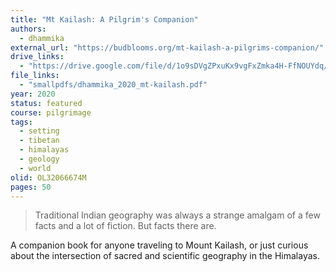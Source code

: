 ```yaml
---
title: "Mt Kailash: A Pilgrim's Companion"
authors:
  - dhammika
external_url: "https://budblooms.org/mt-kailash-a-pilgrims-companion/"
drive_links:
  - "https://drive.google.com/file/d/1o9sDVgZPxuKx9vgFxZmka4H-FfNOUYdq/view?usp=drivesdk"
file_links:
  - "smallpdfs/dhammika_2020_mt-kailash.pdf"
year: 2020
status: featured
course: pilgrimage
tags:
  - setting
  - tibetan
  - himalayas
  - geology
  - world
olid: OL32066674M
pages: 50
---
```


> Traditional Indian geography was always a strange amalgam of a few facts and a lot of fiction. But facts there are.

A companion book for anyone traveling to Mount Kailash, or just curious about the intersection of sacred and scientific geography in the Himalayas.
